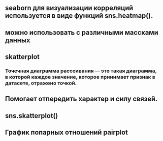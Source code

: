 ## seaborn для визуализации корреляций используется в виде функций sns.heatmap().
## можно использовать с различными массками данных

## skatterplot 

### Точечная диаграмма рассеивания — это такая диаграмма, в которой каждое значение, которое принимает признак в датасете, отражено точкой.

## Помогает отпередить характер и силу связей.

## sns.skatterplot()

## График попарных отношений pairplot